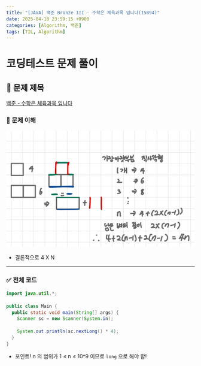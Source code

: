 ```yaml
---
title: "[JAVA] 백준 Bronze III - 수학은 체육과목 입니다(15894)"
date: 2025-04-18 23:59:15 +0900
categories: [Algorithm, 백준]
tags: [TIL, Algorithm]
---
```

# 코딩테스트 문제 풀이

## 📘 문제 제목
[백준 - 수학은 체육과목 입니다](https://www.acmicpc.net/problem/15894)

### 🧠 문제 이해
![img.png](/assets/img/2025-04-18/img.png)
- 결론적으로 4 X N

---

### ✅ 전체 코드
```java
import java.util.*;

public class Main {
  public static void main(String[] args) {
    Scanner sc = new Scanner(System.in);

    System.out.println(sc.nextLong() * 4);
  }
}
```
- 포인트! n 의 범위가 1 ≤ n ≤ 10^9 이므로 `long` 으로 해야 함!
